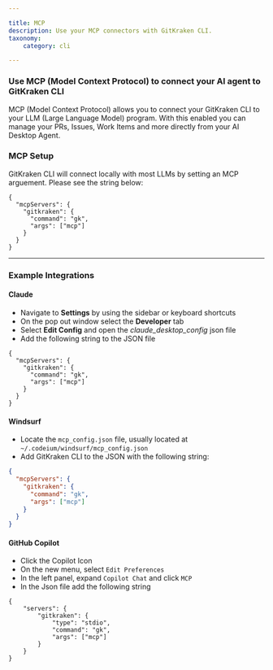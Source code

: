 ```yaml
---

title: MCP
description: Use your MCP connectors with GitKraken CLI. 
taxonomy:
    category: cli

---
```



### Use MCP (Model Context Protocol) to connect your AI agent to GitKraken CLI 

MCP (Model Context Protocol) allows you to connect your GitKraken CLI to your LLM (Large Language Model) program. With this enabled you can manage your PRs, Issues, Work Items and more directly from your AI Desktop Agent. 

### MCP Setup

GitKraken CLI will connect locally with most LLMs by setting an MCP arguement. Please see the string below:

```
{
  "mcpServers": {
    "gitkraken": {
      "command": "gk",
      "args": ["mcp"]
    }
  }
}
```
***

### Example Integrations

#### Claude

* Navigate to **Settings** by using the sidebar or keyboard shortcuts
* On the pop out window select the **Developer** tab
* Select **Edit Config** and open the *claude_desktop_config* json file
* Add the following string to the JSON file
  
```
{
  "mcpServers": {
    "gitkraken": {
      "command": "gk",
      "args": ["mcp"]
    }
  }
}
```

#### Windsurf
* Locate the `mcp_config.json` file, usually located at `~/.codeium/windsurf/mcp_config.json`
* Add GitKraken CLI to the JSON with the following string: 

```json
{
  "mcpServers": {
    "gitkraken": {
      "command": "gk",
      "args": ["mcp"]
    }
  }
}
```

#### GitHub Copilot

* Click the Copilot Icon
* On the new menu, select `Edit Preferences`
* In the left panel, expand `Copilot Chat` and click `MCP`
* In the Json file add the following string

```
{
    "servers": {
        "gitkraken": {
            "type": "stdio",
            "command": "gk",
            "args": ["mcp"]
        }
    }
}
```



